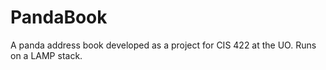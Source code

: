 # PandaBook
A panda address book developed as a project for CIS 422 at the UO. Runs on a LAMP stack.
